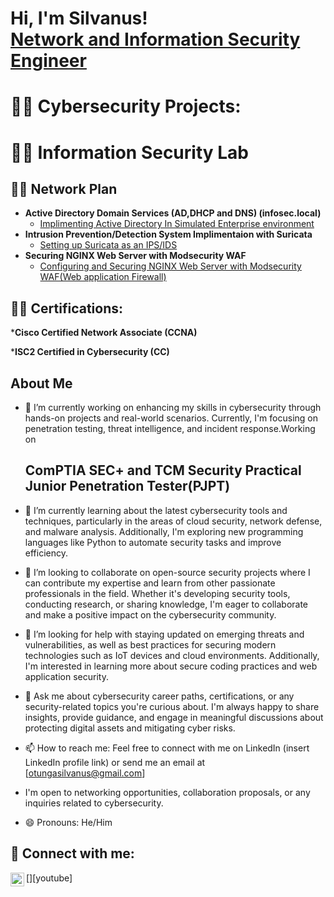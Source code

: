 <h1>Hi, I'm Silvanus! <br/><a href="https://github.com//Silvan254/">Network and Information Security Engineer</a>

<h1>👨‍💻 Cybersecurity Projects: </h1>
<h1>👨‍💻 Information Security Lab</h1>
<h2>👨‍💻 Network Plan</h2>

- <b>Active Directory Domain Services (AD,DHCP and DNS) (infosec.local)</b>
  - [Implimenting Active Directory In Simulated Enterprise environment](https://github.com/)
- <b>Intrusion Prevention/Detection System Implimentaion with Suricata</b>
  - [Setting up Suricata as an IPS/IDS](https://github.com/)
- <b>Securing NGINX Web Server with Modsecurity WAF</b>
  - [Configuring and Securing NGINX Web Server with Modsecurity WAF(Web application Firewall)](https://github.com/Silvan254/Configuring-and-Securing-NGINX-Web-Server-with-Modsecurity-WAF-Web-application-Firewall-)

    
<h2>👨‍💻 Certifications:</h2>
  *<b>Cisco Certified Network Associate (CCNA)</b>

  *<b>ISC2 Certified in Cybersecurity (CC)</b>

<h2>About Me</h2>

- 🔭 I’m currently working on enhancing my skills in cybersecurity through hands-on projects and real-world scenarios. Currently, I'm focusing on penetration testing, threat intelligence, and incident response.Working on <h2>ComPTIA SEC+ and TCM Security Practical Junior Penetration Tester(PJPT)</h2>
- 🌱 I’m currently learning about the latest cybersecurity tools and techniques, particularly in the areas of cloud security, network defense, and malware analysis. Additionally, I'm exploring new programming languages like Python to automate security tasks and improve efficiency.
- 👯 I’m looking to collaborate on open-source security projects where I can contribute my expertise and learn from other passionate professionals in the field. Whether it's developing security tools, conducting research, or sharing knowledge, I'm eager to collaborate and make a positive impact on the cybersecurity community.
- 🤔 I’m looking for help with staying updated on emerging threats and vulnerabilities, as well as best practices for securing modern technologies such as IoT devices and cloud environments. Additionally, I'm interested in learning more about secure coding practices and web application security.
- 💬 Ask me about cybersecurity career paths, certifications, or any security-related topics you're curious about. I'm always happy to share insights, provide guidance, and engage in meaningful discussions about protecting digital assets and mitigating cyber risks.
- 📫 How to reach me: Feel free to connect with me on LinkedIn (insert LinkedIn profile link) or send me an email at [otungasilvanus@gmail.com]
- I'm open to networking opportunities, collaboration proposals, or any inquiries related to cybersecurity.

- 😄 Pronouns: He/Him


<h2> 🤳 Connect with me:</h2>
[<img align="left" alt="silvanus | YouTube" width="22px" src="https://cdn.jsdelivr.net/npm/simple-icons@v3/icons/youtube.svg" />][youtube]

[twitter]: https://twitter.com/
[youtube]: https://www.youtube.com/c/
[instagram]: https://www.instagram.com/
[linkedin]: https://www.linkedin.com/in/silvanus-otunga-256258191/



<!--
**** is a ✨ _special_ ✨ repository because its `README.md` (this file) appears on your GitHub profile.

Here are some ideas to get you started:
 🔭 I’m currently working on 
- 🌱 I’m currently learning ...
- 👯 I’m looking to collaborate on ...
- 🤔 I’m looking for help with ...
- 💬 Ask me about ...
- 📫 How to reach me: ...
- 😄 Pronouns: ...
- ⚡ Fun fact: ...
-->
